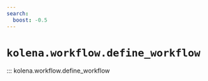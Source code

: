 ```yaml
---
search:
  boost: -0.5
---
```


# `kolena.workflow.define_workflow`

::: kolena.workflow.define_workflow
